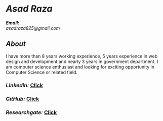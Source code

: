 <h1><i>Asad Raza</i></h1>
<b><i>Email</i>:</b> 
<address>asadraza825@gmail.com</address>
<h2><i>About</i></h2>
<p>I have more than 8 years working experience, 5 years experience in web design and development and nearly 3 years in government department. I am computer science enthusiast and looking for exciting opportunity in Computer Science or related field.</p>
<h3><i>Linkedin: </i> <a href="https://www.linkedin.com/in/asad-raza-45ab6657/">Click</a></h3>
<h3><i>GitHub: </i><a href="https://github.com/asadraza825">Click</a></h3>
<h3><i>Researchgate: </i><a href="https://www.researchgate.net/profile/Asad_Raza7">Click</a></h3>
